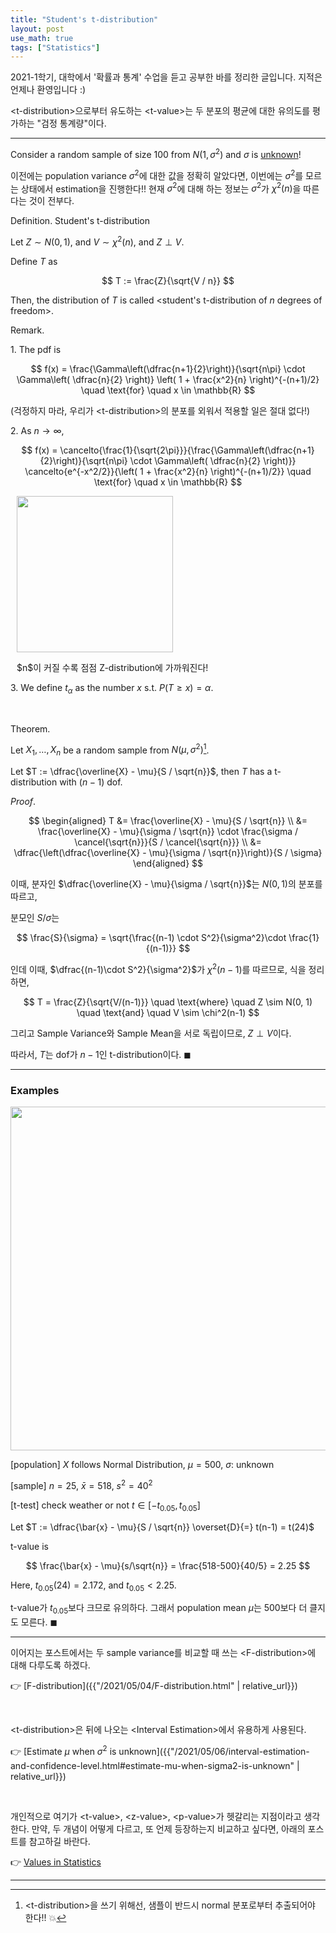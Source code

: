 ```yaml
---
title: "Student's t-distribution"
layout: post
use_math: true
tags: ["Statistics"]
---
```



2021-1학기, 대학에서 '확률과 통계' 수업을 듣고 공부한 바를 정리한 글입니다. 지적은 언제나 환영입니다 :)

\<t-distribution\>으로부터 유도하는 \<t-value\>는 두 분포의 평균에 대한 유의도를 평가하는 "검정 통계량"이다.

<hr/>

Consider a random sample of size 100 from $N(1, \sigma^2)$ and $\sigma$ is <u>unknown</u>!

이전에는 population variance $\sigma^2$에 대한 값을 정확히 알았다면, 이번에는 $\sigma^2$를 모르는 상태에서 estimation을 진행한다!! 현재 $\sigma^2$에 대해 하는 정보는 $\sigma^2$가 $\chi^2(n)$을 따른다는 것이 전부다.

<div class="definition" markdown="1">

<span class="statement-title">Definition.</span> Student's t-distribution<br>

Let $Z \sim N(0, 1)$, and $V \sim \chi^2(n)$, and $Z \perp V$.

Define $T$ as

$$
T := \frac{Z}{\sqrt{V / n}}
$$

Then, the distribution of $T$ is called \<student's t-distribution of $n$ degrees of freedom\>.

</div>

<span class="statement-title">Remark.</span><br>

1\. The pdf is 

$$
f(x) = \frac{\Gamma\left(\dfrac{n+1}{2}\right)}{\sqrt{n\pi} \cdot \Gamma\left( \dfrac{n}{2} \right)} \left( 1 + \frac{x^2}{n} \right)^{-(n+1)/2} \quad \text{for} \quad x \in \mathbb{R}
$$

(걱정하지 마라, 우리가 \<t-distribution\>의 분포를 외워서 적용할 일은 절대 없다!)

2\. As $n \rightarrow \infty$, 

$$
f(x) = \cancelto{\frac{1}{\sqrt{2\pi}}}{\frac{\Gamma\left(\dfrac{n+1}{2}\right)}{\sqrt{n\pi} \cdot \Gamma\left( \dfrac{n}{2} \right)}} \cancelto{e^{-x^2/2}}{\left( 1 + \frac{x^2}{n} \right)^{-(n+1)/2}} \quad \text{for} \quad x \in \mathbb{R}
$$

<div class="img-wrapper" style="margin: 10px">
<img src="https://media.geeksforgeeks.org/wp-content/uploads/20200525113955/f126.png" height="250">
<p>$n$이 커질 수록 점점 Z-distribution에 가까워진다!</p>
</div>

3\. We define $t_\alpha$ as the number $x$ s.t. $P(T \ge x) = \alpha$.

<br/>

<div class="theorem" markdown="1">

<span class="statement-title">Theorem.</span><br>

Let $X_1, \dots, X_n$ be a random sample from $N(\mu, \sigma^2)$[^1].

Let $T := \dfrac{\overline{X} - \mu}{S / \sqrt{n}}$, then $T$ has a t-distribution with $(n-1)$ dof.

</div>

<div class="math-statement" markdown="1">

<span class="statement-title">*Proof*.</span><br>

$$
\begin{aligned}
T &= \frac{\overline{X} - \mu}{S / \sqrt{n}} \\
  &= \frac{\overline{X} - \mu}{\sigma / \sqrt{n}} \cdot \frac{\sigma / \cancel{\sqrt{n}}}{S / \cancel{\sqrt{n}}} \\
  &= \dfrac{\left(\dfrac{\overline{X} - \mu}{\sigma / \sqrt{n}}\right)}{S / \sigma}
\end{aligned}
$$

이때, 분자인 $\dfrac{\overline{X} - \mu}{\sigma / \sqrt{n}}$는 $N(0, 1)$의 분포를 따르고, 

분모인 $S / \sigma$는

$$
\frac{S}{\sigma} = \sqrt{\frac{(n-1) \cdot S^2}{\sigma^2}\cdot \frac{1}{(n-1)}}
$$

인데 이때, $\dfrac{(n-1)\cdot S^2}{\sigma^2}$가 $\chi^2(n-1)$를 따르므로, 식을 정리하면,

$$
T = \frac{Z}{\sqrt{V/(n-1)}} \quad \text{where} \quad Z \sim N(0, 1) \quad \text{and} \quad V \sim \chi^2(n-1)
$$

그리고 Sample Variance와 Sample Mean을 서로 독립이므로, $Z \perp V$이다.

따라서, $T$는 dof가 $n-1$인 t-distribution이다. $\blacksquare$

</div>

<hr/>

### Examples

<div class="img-wrapper">
<img src= "{{"/images/probability-and-statistics/t-distribution-example-1.png" | relative_url }}" width=550>
</div>

<div class="math-statement" markdown="1">

[population] $X$ follows Normal Distribution, $\mu = 500$, $\sigma$: unknown

[sample] $n=25$, $\bar{x} = 518$, $s^2 = 40^2$

[t-test] check weather or not $t \in [-t_{0.05}, t_{0.05}]$

Let $T := \dfrac{\bar{x} - \mu}{S / \sqrt{n}} \overset{D}{=} t(n-1) = t(24)$

t-value is 

$$
\frac{\bar{x} - \mu}{s/\sqrt{n}} = \frac{518-500}{40/5} = 2.25
$$

Here, $t_{0.05}(24) = 2.172$, and $t_{0.05} < 2.25$.

t-value가 $t_{0.05}$보다 크므로 유의하다. 그래서 population mean $\mu$는 500보다 더 클지도 모른다. $\blacksquare$

</div>

<hr/>

이어지는 포스트에서는 두 sample variance를 비교할 때 쓰는 \<F-distribution\>에 대해 다루도록 하겠다.

👉 [F-distribution]({{"/2021/05/04/F-distribution.html" | relative_url}})

<br/>

\<t-distribution\>은 뒤에 나오는 \<Interval Estimation\>에서 유용하게 사용된다. 

👉 [Estimate $\mu$ when $\sigma^2$ is unknown]({{"/2021/05/06/interval-estimation-and-confidence-level.html#estimate-mu-when-sigma2-is-unknown" | relative_url}})

<br/>

개인적으로 여기가 \<t-value\>, \<z-value\>, \<p-value\>가 헷갈리는 지점이라고 생각한다. 만약, 두 개념이 어떻게 다르고, 또 언제 등장하는지 비교하고 싶다면, 아래의 포스트를 참고하길 바란다.

👉 [Values in Statistics]({{"/2021/06/05/values-in-statistics.html"}})

<hr/>

[^1]: \<t-distribution\>을 쓰기 위해선, 샘플이 반드시 normal 분포로부터 추출되어야 한다!! 💥